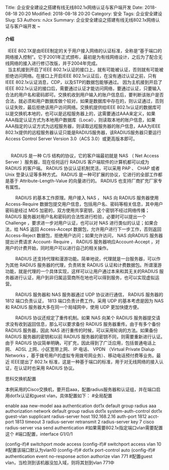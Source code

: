 Title: 企业安全建设之搭建有线无线802.1x网络认证与客户端开发
Date: 2018-08-18 20:20
Modified: 2018-08-18 20:20
Category: 安全
Tags: 企业安全建设
Slug: S3
Authors: nJcx
Summary: 企业安全建设之搭建有线无线802.1x网络认证与客户端开发 ~



#### 介绍


     IEEE 802.1X是由IEEE制定的关于用户接入网络的认证标准，全称是“基于端口的网络接入控制”。它于2001年正式颁布，最初是为有线网络设计，之后为了配合无线网络的接入进行修订改版，并于2004年完成。
     
     当主机接到开启了IEEE 802.1x认证的接口上，就有可能被认证，否则就有可能被拒绝访问网络。在接口上开启IEEE 802.1x认证后，在没有通过认证之前，只有IEEE 802.1x认证消息，CDP，以及STP的数据包能够通过。  因为主机接到开启了IEEE 802.1x认证的接口后，需要通过认证才能访问网络，要通过认证，只要输入合法的用户名和密码即可。交换机收到用户输入的账户信息后，要判断该账户是否合法，就必须和用户数据库做个较对，如果是数据库中存在的，则认证通过，否则认证失败，最后拒绝该用户访问网络。交换机提供给IEEE 802.1x认证的数据库可以是交换机本地的，也可以是远程服务器上的，这需要通过AAA来定义，如果AAA指定认证方式为本地用户数据库（Local），则读取本地的账户信息，如果AAA指定的认证方式为远程服务器，则读取远程服务器的账户信息，AAA为IEEE 802.1x提供的远程服务器认证只能是RADIUS服务器，该RADIUS服务器只要运行Access Control Server Version 3.0（ACS 3.0）或更高版本即可。
     
     
     
　 RADIUS 是一种 C/S 结构的协议，它的客户端最初就是 NAS （ Net Access Server ）服务器，现在任何运行 RADIUS 客户端软件的计算机都可以成为 RADIUS 的客户端。 RADIUS 协议认证机制灵活，可以采用 PAP 、 CHAP 或者 Unix 登录认证等多种方式。 RADIUS 是一种可扩展的协议，它进行的全部工作都是基于 Attribute-Length-Value 的向量进行的。 RADIUS 也支持厂商扩充厂家专有属性。

　　 RADIUS 的基本工作原理。用户接入 NAS ， NAS 向 RADIUS 服务器使用 Access-Require 数据包提交用户信息，包括用户名、密码等相关信息，其中用户密码是经过 MD5 加密的，双方使用共享密钥，这个密钥不经过网络传播； RADIUS 服务器对用户名和密码的合法性进行检验，必要时可以提出一个Challenge ，要求进一步对用户认证，也可以对 NAS 进行类似的认证；如果合法，给 NAS 返回 Access-Accept 数据包，允许用户进行下一步工作，否则返回 Access-Reject 数据包，拒绝用户访问；如果允许访问， NAS 向RADIUS 服务器提出计费请求 Account- Require ， RADIUS 服务器响应Account-Accept ，对用户的计费开始，同时用户可以进行自己的相关操作。

　　 RADIUS 还支持代理和漫游功能。简单地说，代理就是一台服务器，可以作为其他 RADIUS 服务器的代理，负责转发 RADIUS 认证和计费数据包。所谓漫游功能，就是代理的一个具体实现，这样可以让用户通过本来和其无关的RADIUS 服务器进行认证，用户到非归属运营商所在地也可以得到服务，也可以实现虚拟运营。

　　 RADIUS 服务器和 NAS 服务器通过 UDP 协议进行通信， RADIUS 服务器的 1812 端口负责认证， 1813 端口负责计费工作。采用 UDP 的基本考虑是因为 NAS 和 RADIUS 服务器大多在同一个局域网中，使用 UDP 更加快捷方便。

　　 RADIUS 协议还规定了重传机制。如果 NAS 向某个 RADIUS 服务器提交请求没有收到返回信息，那么可以要求备份 RADIUS 服务器重传。由于有多个备份 RADIUS 服务器，因此 NAS 进行重传的时候，可以采用轮询的方法。如果备份 RADIUS 服务器的密钥和以前 RADIUS 服务器的密钥不同，则需要重新进行认证。　　由于 RADIUS 协议简单明确，可扩充，因此得到了广泛应用，包括普通电话上网、 ADSL 上网、小区宽带上网、 IP 电话、 VPDN （Virtual Private Dialup Networks ，基于拨号用户的虚拟专用拨号网业务）、移动电话预付费等业务。最近 IEEE提出了 802.1x 标准，这是一种基于端口的标准，用于对无线网络的接入认证，在认证时也采用 RADIUS 协议。
　　 
　　 
 
 
 思科交换机配置


本例采用的Cisco交换机，要开启aaa，配置radius服务器和认证组，并在端口启用dot1x认证和guest vlan，具体配置如下：
#全局配置

enable aaa new-model
aaa authentication dot1x default group radius
aaa authorization network default group radius
dot1x system-auth-control
dot1x guest-vlan supplicant
radius-server host 192.168.2.16 auth-port 1812 acct-port 1813 timeout 3
radius-server retransmit 2
radius-server key 7 cisco
radius-server vsa send authentication        #如果需要802.1x指定端口vlan需要配置这个
#端口配置，interface G1/0/1

(config-if)# switchport mode access
(config-if)# switchport access vlan 10       #配置该端口默认为vlan10
(config-if)# dot1x port-control auto
(config-if)# authentication event no-response action authorize vlan 771 #配置guest vlan，当检测到该机器没加入域，则将其划到vlan 771中
  




